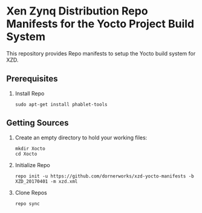 # Xen Zynq Distribution Repo Manifests for the Yocto Project Build System

This repository provides Repo manifests to setup the Yocto build system for
XZD.

## Prerequisites

1.  Install Repo

        sudo apt-get install phablet-tools

## Getting Sources

1.  Create an empty directory to hold your working files:

        mkdir Xocto
        cd Xocto

2.  Initialize Repo

        repo init -u https://github.com/dornerworks/xzd-yocto-manifests -b XZD_20170401 -m xzd.xml

3.  Clone Repos

        repo sync
